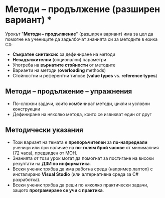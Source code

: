 # Методи – продължение (разширен вариант) *

Урокът "**Методи – продължение**" (разширен вариант) има за цел да помогне на учениците да задълбочат знанията си за методите в езика C#:
 - **Съкратен синтаксис** за дефиниране на методи
 - **Незадължителни** (опционални) параметри
 - Употреба на **върнатите стойности** от методите
 - Варианти на методи (**overloading** methods)
 - Стойностни и референтни типове (**value types** vs. **reference types**)

## Методи – продължение – упражнения
  - По-сложни задачи, които комбинират методи, цикли и условни конструкции
  - Дефиниране на няколко метода, които се извикват един от друг

## Методически указания
  - Този вариант на темата е **препоръчителен** за **по-напреднали** ученици или при наличие на **по-голям брой часове** от минималния (72 часа), предвиден от МОН.
  - Знанията от този урок могат да помогнат за постигане на високи резултати на **ДЗИ по информатика**.
  - Всеки ученик трябва да има работна среда (например лаптоп) с инсталирано **Visual Studio** (или алтернативна среда за C# разработка).
  - Всеки ученик трябва да реши по няколко практически задачи, защото **програмиране сe учи с практика**.
